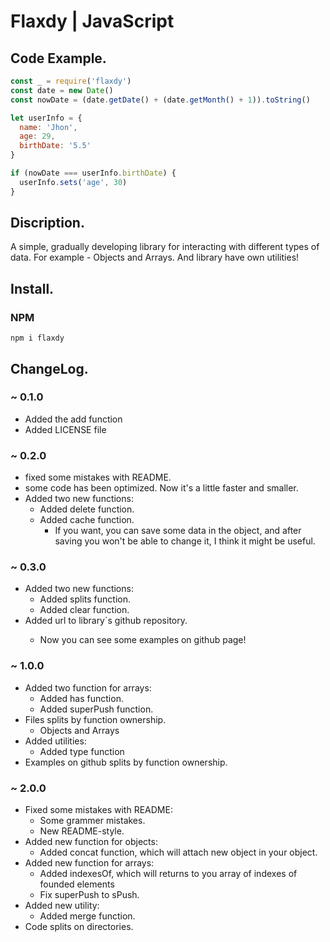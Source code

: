 # Flaxdy | JavaScript

## Code Example.

```js
const _ = require('flaxdy')
const date = new Date()
const nowDate = (date.getDate() + (date.getMonth() + 1)).toString()

let userInfo = {
  name: 'Jhon',
  age: 29,
  birthDate: '5.5'
}

if (nowDate === userInfo.birthDate) {
  userInfo.sets('age', 30)
}
```

## Discription.

<p>A simple, gradually developing library for interacting with different types of data. For example - Objects and Arrays. And library have own utilities!</p>

## Install.

### NPM

```
npm i flaxdy
```

## ChangeLog.

### ~ 0.1.0

* Added the add function
* Added LICENSE file

### ~ 0.2.0

* fixed some mistakes with README.
* some code has been optimized. Now it's a little faster and smaller.
* Added two new functions:
  * Added delete function.
  * Added cache function.
    * If you want, you can save some data in the object, and after saving you won't be able to change it, I think it might be useful.

### ~ 0.3.0

* Added two new functions:
  * Added splits function.  
  * Added clear function.
* Added url to library`s github repository.
  * <p>Now you can see some examples on github page!</p>

### ~ 1.0.0

* Added two function for arrays:
  * Added has function.
  * Added superPush function.
* Files splits by function ownership.
  * Objects and Arrays
* Added utilities:
  * Added type function
* Examples on github splits by function ownership.

### ~ 2.0.0

* Fixed some mistakes with README:
  * Some grammer mistakes.
  * New README-style.
* Added new function for objects:
  * Added concat function, which will attach new object in your object.
* Added new function for arrays:
  * Added indexesOf, which will returns to you array of indexes of founded elements
  * Fix superPush to sPush.
* Added new utility:
  * Added merge function.
* Code splits on directories.
